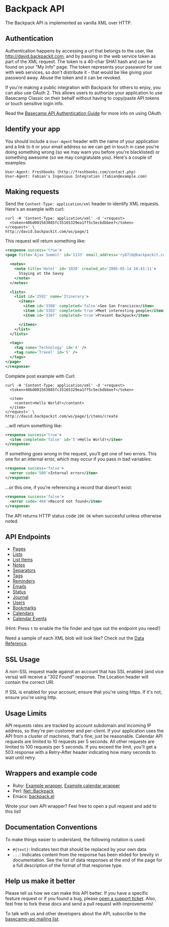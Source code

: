 Backpack API
============

The Backpack API is implemented as vanilla XML over HTTP.


Authentication
--------------

Authentication happens by accessing a url that belongs to the user, like http://david.backpackit.com, and by passing in the web service token as part of the XML request. The token is a 40-char SHA1 hash and can be found on your "My Info" page. The token represents your password for use with web services, so don't distribute it - that would be like giving your password away. Abuse the token and it can be revoked.

If you're making a public integration with Backpack for others to enjoy, you can also use OAuth 2. This allows users to authorize your application to use Basecamp Classic on their behalf without having to copy/paste API tokens or touch sensitive login info.

Read the [Basecamp API Authentication Guide](https://github.com/basecamp/api/tree/master/sections/authentication.md) for more info on using OAuth.

Identify your app
-----------------

You should include a `User-Agent` header with the name of your application and a link to it or your email address so we can get in touch in case you're doing something wrong (so we may warn you before you're blacklisted) or something awesome (so we may congratulate you). Here's a couple of examples:

    User-Agent: Freshbooks (http://freshbooks.com/contact.php)
    User-Agent: Fabian's Ingenious Integration (fabian@example.com)

Making requests
---------------

Send the `Content-Type: application/xml` header to identify XML requests. Here's an example with curl:

    curl -H 'Content-Type: application/xml' -d '<request>
      <token>40bd001563085fc35165329ea1ff5c5ecbdbbeef</token>
    </request>' \
    http://david.backpackit.com/ws/page/1

This request will return something like:

``` xml
<response success='true'>
<page title='Ajax Summit' id='1133' email_address='ry87ib@backpackit.com'>

  <notes>
    <note title='Hotel' id='1020' created_at='2005-05-14 16:41:11'>
      Staying at the Savoy
    </note>
  </notes>

  <lists>
    <list id='2592' name='Itinerary'>
      <items>
        <item id='3308' completed='false'>See San Francisco</item>
        <item id='3303' completed='true'>Meet interesting people</item>
        <item id='3307' completed='true'>Present Backpack</item>

      </items>
    </list>
  </lists>

  <tags>
    <tag name='Technology' id='4' />
    <tag name='Travel' id='5' />
  </tags>
</page>
</response>
```

Complete post example with Curl:

    curl -H 'Content-Type: application/xml' -d '<request>
      <token>40bd001563085fc35165329ea1ff5c5ecbdbbeef</token>

      <item>
        <content>Hello World!</content>
      </item>
    </request>' \
    http://david.backpackit.com/ws/page/1/items/create

...will return something like:

``` xml
<response success='true'>
  <item completed='false' id='5'>Hello World!</item>
</response>
```

If something goes wrong in the request, you’ll get one of two errors. This one for an internal error, which may occur if you pass in bad variables:

``` xml
<response success='false'>
  <error code='500'>Internal error</item>
</response>
```

...or this one, if you’re referencing a record that doesn’t exist:

``` xml
<response success='false'>
  <error code='404'>Record not found</item>
</response>
```

The API returns HTTP status code `200 OK` when succesful unless otherwise noted.

API Endpoints
-------------

* [Pages](https://github.com/basecamp/backpack-api/blob/master/sections/pages.md)
* [Lists](https://github.com/basecamp/backpack-api/blob/master/sections/lists.md)
* [List Items](https://github.com/basecamp/backpack-api/blob/master/sections/list_items.md)
* [Notes](https://github.com/basecamp/backpack-api/blob/master/sections/notes.md)
* [Separators](https://github.com/basecamp/backpack-api/blob/master/sections/separators.md)
* [Tags](https://github.com/basecamp/backpack-api/blob/master/sections/tags.md)
* [Reminders](https://github.com/basecamp/backpack-api/blob/master/sections/reminders.md)
* [Emails](https://github.com/basecamp/backpack-api/blob/master/sections/emails.md)
* [Status](https://github.com/basecamp/backpack-api/blob/master/sections/status.md)
* [Journal](https://github.com/basecamp/backpack-api/blob/master/sections/journal.md)
* [Users](https://github.com/basecamp/backpack-api/blob/master/sections/users.md)
* [Bookmarks](https://github.com/basecamp/backpack-api/blob/master/sections/bookmarks.md)
* [Calendars](https://github.com/basecamp/backpack-api/blob/master/sections/calendars.md)
* [Calendar Events](https://github.com/basecamp/backpack-api/blob/master/sections/calendar_events.md)

(Hint: Press `t` to enable the file finder and type out the endpoint you need!)

Need a sample of each XML blob will look like? Check out the [Data Reference](https://github.com/basecamp/backpack-api/blob/master/sections/data_reference.md).


SSL Usage
---------

A non-SSL request made against an account that has SSL enabled (and vice versa) will receive a "302 Found" response. The Location header will contain the correct URI.

If SSL is enabled for your account, ensure that you're using https. If it's not, ensure you're using http.


Usage Limits
------------

API requests rates are tracked by account subdomain and incoming IP address, so they're per-customer and per-client. If your application uses the API from a cluster of machines, that's fine; just be reasonable. Calendar API requests are limited to 10 requests per 5 seconds. All other requests are limited to 100 requests per 5 seconds. If you exceed the limit, you'll get a 503 response with a Retry-After header indicating how many seconds to wait until retry.


Wrappers and example code
-------------------------

* Ruby: [Example wrapper](https://github.com/basecamp/backpack-api/blob/master/ruby_wrapper.rb), [Example calendar wrapper](https://github.com/basecamp/backpack-api/blob/master/backpack_calendar.rb)
* Perl: [Net::Backpack](http://search.cpan.org/dist/Net-Backpack/)
* Emacs: [backpack.el](http://github.com/hober/37emacs/blob/master/backpack.el)

Wrote your own API wrapper? Feel free to open a pull request and add to this list!


Documentation Conventions
-------------------------

To make things easier to understand, the following notation is used:

* `#{text}`: Indicates text that should be replaced by your own data
* `...`: Indicates content from the response has been elided for brevity in documentation. See the list of data responses at the end of the page for a full description of the format of that response type.


Help us make it better
----------------------

Please tell us how we can make this API better. If you have a specific feature request or if you found a bug, please [open a support ticket](http://help.basecamp.com/tickets/new). Also, feel free to fork these docs and send a pull request with improvements!

To talk with us and other developers about the API, subscribe to the [basecamp-api mailing list](http://groups.google.com/group/basecamp-api).
